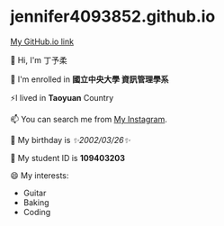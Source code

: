 # jennifer4093852.github.io
[My GitHub.io link](https://jennifer4093852.github.io/)

👋 Hi, I'm 丁予柔

🔭 I'm enrolled in **國立中央大學 資訊管理學系**

⚡I lived in **Taoyuan** Country

📫 You can search me from [My Instagram](https://www.instagram.com/jyeoyu/).

🌱 My birthday is *✨2002/03/26✨*

👯 My student ID is **109403203**

😄 My interests:
* Guitar
* Baking
* Coding
